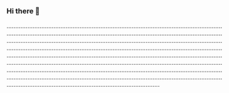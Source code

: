 ### Hi there 👋

........................................................................................................................................................................................................................................................................................................................................................................................................................................................................................................................................................................................................................................................................................................................................................................................................................................................................................................................................................................................................................................................................................................................